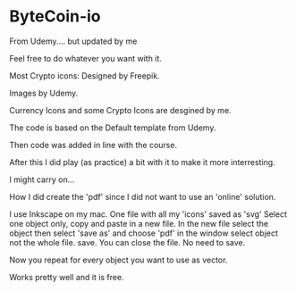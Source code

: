 # ByteCoin-io
From Udemy.... but updated by me


Feel free to do whatever you want with it.

Most Crypto icons: Designed by Freepik.

Images by Udemy.

Currency Icons and some Crypto Icons are desgined by me.

The code is based on the Default template from Udemy.

Then code was added in line with the course.

After this I did play (as practice)  a bit with it to make it more interresting.

I might carry on...

How I did create the 'pdf' since I did not want to use an 'online' solution.

I use Inkscape on my mac. 
One file with all my 'icons' saved as 'svg' 
Select one object only, copy and paste in a new file.
In the new file select the object then select 'save as' and choose 'pdf'
in the window select object not the whole file.
save.
You can close the file. No need to save.

Now you repeat for every object you want to use as vector.

Works pretty well and it is free.


